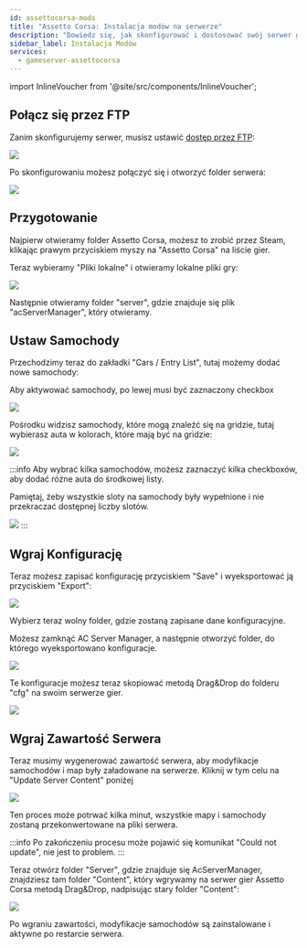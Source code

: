 ```yaml
---
id: assettocorsa-mods
title: "Assetto Corsa: Instalacja modów na serwerze"
description: "Dowiedz się, jak skonfigurować i dostosować swój serwer gier Assetto Corsa, aby uzyskać najlepsze wrażenia z gry → Sprawdź teraz"
sidebar_label: Instalacja Modów
services:
  - gameserver-assettocorsa
---
```


import InlineVoucher from '@site/src/components/InlineVoucher';

<InlineVoucher />

## Połącz się przez FTP

Zanim skonfigurujemy serwer, musisz ustawić [dostęp przez FTP](gameserver-ftpaccess.md):

![](https://screensaver01.zap-hosting.com/index.php/s/gcojCfR2L8Mt5gg/preview)

Po skonfigurowaniu możesz połączyć się i otworzyć folder serwera:

![](https://screensaver01.zap-hosting.com/index.php/s/eSDXfR8HS6eDC6g/preview)


## Przygotowanie

Najpierw otwieramy folder Assetto Corsa, możesz to zrobić przez Steam, klikając prawym przyciskiem myszy na "Assetto Corsa" na liście gier.

Teraz wybieramy "Pliki lokalne" i otwieramy lokalne pliki gry:

![](https://screensaver01.zap-hosting.com/index.php/s/A8PqgJEGHnc72Xe/preview)

Następnie otwieramy folder "server", gdzie znajduje się plik "acServerManager", który otwieramy.



## Ustaw Samochody

Przechodzimy teraz do zakładki "Cars / Entry List", tutaj możemy dodać nowe samochody:


Aby aktywować samochody, po lewej musi być zaznaczony checkbox

![](https://screensaver01.zap-hosting.com/index.php/s/3M7QKxcEEBEEKfw/preview)

Pośrodku widzisz samochody, które mogą znaleźć się na gridzie, tutaj wybierasz auta w kolorach, które mają być na gridzie:

![](https://screensaver01.zap-hosting.com/index.php/s/7WbYdxJk8TJEDc3/preview)

:::info
Aby wybrać kilka samochodów, możesz zaznaczyć kilka checkboxów, aby dodać różne auta do środkowej listy.

Pamiętaj, żeby wszystkie sloty na samochody były wypełnione i nie przekraczać dostępnej liczby slotów.

![](https://screensaver01.zap-hosting.com/index.php/s/ogiaNKsGJZjWK2p/preview)
:::


## Wgraj Konfigurację

Teraz możesz zapisać konfigurację przyciskiem "Save" i wyeksportować ją przyciskiem "Export":

![](https://screensaver01.zap-hosting.com/index.php/s/DcJLfNGYtpmRjSz/preview)

Wybierz teraz wolny folder, gdzie zostaną zapisane dane konfiguracyjne.

Możesz zamknąć AC Server Manager, a następnie otworzyć folder, do którego wyeksportowano konfiguracje.

![](https://screensaver01.zap-hosting.com/index.php/s/cRYG4yspGbzpnHH/preview)

Te konfiguracje możesz teraz skopiować metodą Drag&Drop do folderu "cfg" na swoim serwerze gier.

![](https://screensaver01.zap-hosting.com/index.php/s/56pgFoDj9KQyBX2/preview)



## Wgraj Zawartość Serwera

Teraz musimy wygenerować zawartość serwera, aby modyfikacje samochodów i map były załadowane na serwerze. Kliknij w tym celu na "Update Server Content" poniżej

![](https://screensaver01.zap-hosting.com/index.php/s/dRg5xoxcrNcCK9r/preview)

Ten proces może potrwać kilka minut, wszystkie mapy i samochody zostaną przekonwertowane na pliki serwera.

:::info
Po zakończeniu procesu może pojawić się komunikat "Could not update", nie jest to problem.
:::

Teraz otwórz folder "Server", gdzie znajduje się AcServerManager, znajdziesz tam folder "Content", który wgrywamy na serwer gier Assetto Corsa metodą Drag&Drop, nadpisując stary folder "Content":

![](https://screensaver01.zap-hosting.com/index.php/s/dfDYjZjADkpfdDc/preview)

Po wgraniu zawartości, modyfikacje samochodów są zainstalowane i aktywne po restarcie serwera.

<InlineVoucher />